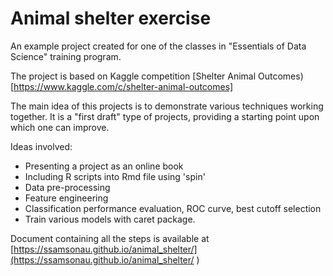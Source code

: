 # Animal shelter exercise

An example project created for one of the classes in "Essentials of Data Science" training program. 

The project is based on Kaggle competition [Shelter Animal Outcomes)[https://www.kaggle.com/c/shelter-animal-outcomes]

The main idea of this projects is to demonstrate various techniques working together. It is a "first draft" type of projects, providing a starting point upon which one can improve.

Ideas involved:

* Presenting a project as an online book
* Including R scripts into Rmd file using 'spin'
* Data pre-processing
* Feature engineering 
* Classification performance evaluation, ROC curve, best cutoff selection
* Train various models with caret package. 


Document containing all the steps is available at [https://ssamsonau.github.io/animal_shelter/](https://ssamsonau.github.io/animal_shelter/
)
